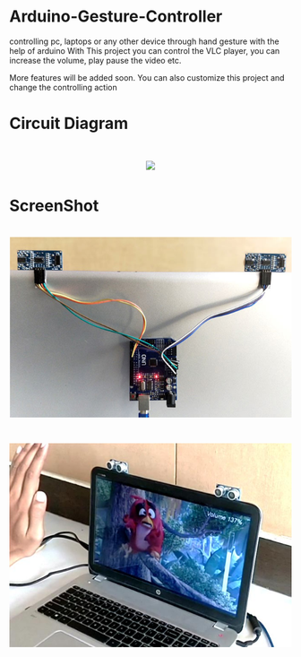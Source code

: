 # Arduino-Gesture-Controller
controlling pc, laptops or any other device through hand gesture with the help of arduino
 With This project you can control the VLC player, you can increase the volume, play pause the video etc.
 
 More features will be added soon.
 You can also customize this project and change the controlling action

# Circuit Diagram
<h1 align="center">
<img src="/.source/circuit diagram.png"/>

</h1>



# ScreenShot
<h1 align="center">
<img src="/.source/diagram.png"/>

</h1>

<h1 align="center">
<img src="/.source/working.png"/>

</h1>
